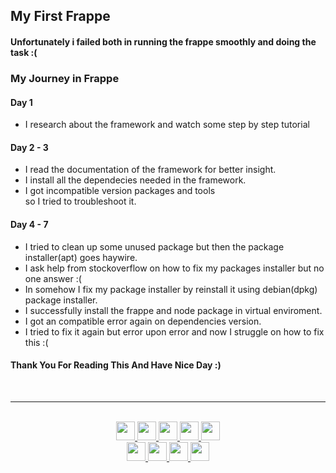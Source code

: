 ## My First Frappe <br>

#### Unfortunately i failed both in running the frappe smoothly and doing the task :(<br>

### My Journey in Frappe<br>

#### Day 1 <br>

- I research about the framework and watch some step by step tutorial

#### Day 2 - 3 <br>

- I read the documentation of the framework for better insight.
- I install all the dependecies needed in the framework.
- I got incompatible version packages and tools<br> so I tried to troubleshoot it.

#### Day 4 - 7 <br>

- I tried to clean up some unused package but then the package installer(apt) goes haywire.
- I ask help from stockoverflow on how to fix my packages installer but no one answer :(
- In somehow I fix my package installer by reinstall it using debian(dpkg) package installer.
- I successfully install the frappe and node package in virtual enviroment.
- I got an compatible error again on dependencies version.
- I tried to fix it again but error upon error and now I struggle on how to fix this :(

#### Thank You For Reading This And Have Nice Day :)
<br>
<hr>
<br>
<div align="center">
<a href='https://github.com/savjaylade84'>
	<img src='https://img.shields.io/badge/-Github-000?&logo=Github' height=30>
</a>
<a href='https://www.linkedin.com/in/john-jayson-de-leon-73532818b'>
	<img src='https://img.shields.io/badge/-Linkedin-000?&logo=Linkedin' height=30>
</a>
<a href='https://www.facebook.com/jayson.deleon.393'>
	<img src='https://img.shields.io/badge/-Facebook-000?&logo=Facebook' height=30>
</a>
<a href='https://www.instagram.com/savjaylade84/'>
	<img src='https://img.shields.io/badge/-Instagram-000?&logo=Instagram' height=30>
</a>
<a href='https://www.twitter.com/Johnjaysonbdel1'>
	<img src='https://img.shields.io/badge/-Twitter-000?&logo=Twitter' height=30>
</a>
<br>
<a href='https://hackerrank.com/savjaylade84'>
	<img src='https://img.shields.io/badge/-Hackerrank-000?&logo=Hackerrank' height=30>
</a>
<a href='https://facebook.com/Jisun-102294825339373'>
	<img src='https://img.shields.io/badge/-Facebook_Page-000?&logo=Facebook' height=30>
</a>
<a href='https://opensea.io/savjaylade/'>
	<img src='https://img.shields.io/badge/-Opensea-000?&logo=Opensea' height=30>
</a>
<a href='https://drive.google.com/file/d/1t67Pad1DGfPCSks2Ol5E6WFEN3B2BcSf/view?usp=drivesdk'>
	<img src='https://img.shields.io/badge/-Google_Drive-000?&logo=GoogleDrive' height=30>
</a>
</div>



